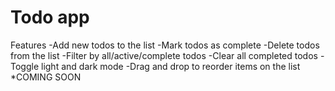 # Todo app 

Features
-Add new todos to the list
-Mark todos as complete
-Delete todos from the list
-Filter by all/active/complete todos
-Clear all completed todos
-Toggle light and dark mode
-Drag and drop to reorder items on the list *COMING SOON

